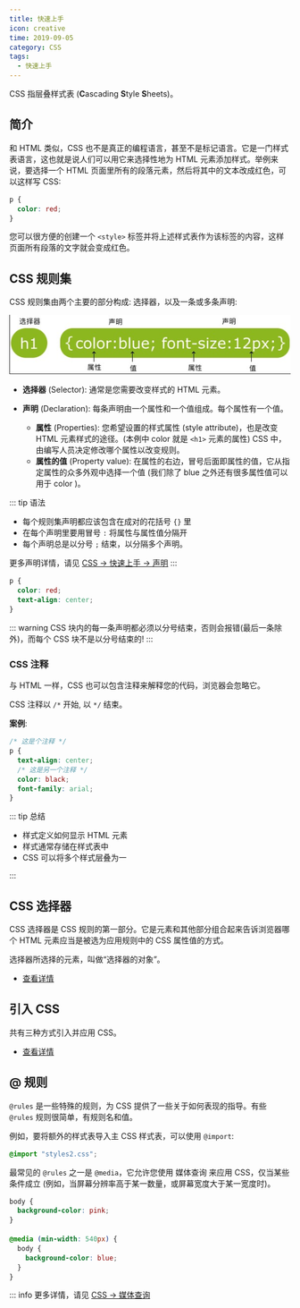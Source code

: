 ```yaml
---
title: 快速上手
icon: creative
time: 2019-09-05
category: CSS
tags:
  - 快速上手
---
```


CSS 指层叠样式表 (**C**ascading **S**tyle **S**heets)。

<!-- more -->

## 简介

和 HTML 类似，CSS 也不是真正的编程语言，甚至不是标记语言。它是一门样式表语言，这也就是说人们可以用它来选择性地为 HTML 元素添加样式。举例来说，要选择一个 HTML 页面里所有的段落元素，然后将其中的文本改成红色，可以这样写 CSS:

```css
p {
  color: red;
}
```

您可以很方便的创建一个 `<style>` 标签并将上述样式表作为该标签的内容，这样页面所有段落的文字就会变成红色。

## CSS 规则集

CSS 规则集由两个主要的部分构成: 选择器，以及一条或多条声明:

![CSS 规则图示](./assets/css-rule.jpg)

- **选择器** (Selector): 通常是您需要改变样式的 HTML 元素。

- **声明** (Declaration): 每条声明由一个属性和一个值组成。每个属性有一个值。

  - **属性** (Properties): 您希望设置的样式属性 (style attribute)，也是改变 HTML 元素样式的途径。(本例中 color 就是 `<h1>` 元素的属性) CSS 中，由编写人员决定修改哪个属性以改变规则。
  - **属性的值** (Property value): 在属性的右边，冒号后面即属性的值，它从指定属性的众多外观中选择一个值 (我们除了 blue 之外还有很多属性值可以用于 color )。

::: tip 语法

- 每个规则集声明都应该包含在成对的花括号 `{}` 里
- 在每个声明里要用冒号 `:` 将属性与属性值分隔开
- 每个声明总是以分号 `;` 结束，以分隔多个声明。

更多声明详情，请见 [CSS → 快速上手 → 声明](declaration.md)
:::

```css
p {
  color: red;
  text-align: center;
}
```

::: warning
CSS 块内的每一条声明都必须以分号结束，否则会报错(最后一条除外)，而每个 CSS 块不是以分号结束的!
:::

### CSS 注释

与 HTML 一样，CSS 也可以包含注释来解释您的代码，浏览器会忽略它。

CSS 注释以 `/*` 开始, 以 `*/` 结束。

**案例**:

```css
/* 这是个注释 */
p {
  text-align: center;
  /* 这是另一个注释 */
  color: black;
  font-family: arial;
}
```

::: tip 总结

- 样式定义如何显示 HTML 元素
- 样式通常存储在样式表中
- CSS 可以将多个样式层叠为一

:::

## CSS 选择器

CSS 选择器是 CSS 规则的第一部分。它是元素和其他部分组合起来告诉浏览器哪个 HTML 元素应当是被选为应用规则中的 CSS 属性值的方式。

选择器所选择的元素，叫做“选择器的对象”。

- [查看详情](selector.md)

## 引入 CSS

共有三种方式引入并应用 CSS。

- [查看详情](import.md)

## @ 规则

`@rules` 是一些特殊的规则，为 CSS 提供了一些关于如何表现的指导。有些 `@rules` 规则很简单，有规则名和值。

例如，要将额外的样式表导入主 CSS 样式表，可以使用 `@import`:

```css
@import "styles2.css";
```

最常见的 `@rules` 之一是 `@media`，它允许您使用 媒体查询 来应用 CSS，仅当某些条件成立 (例如，当屏幕分辨率高于某一数量，或屏幕宽度大于某一宽度时)。

```css
body {
  background-color: pink;
}

@media (min-width: 540px) {
  body {
    background-color: blue;
  }
}
```

::: info
更多详情，请见 [CSS → 媒体查询](../intro/media.md)
